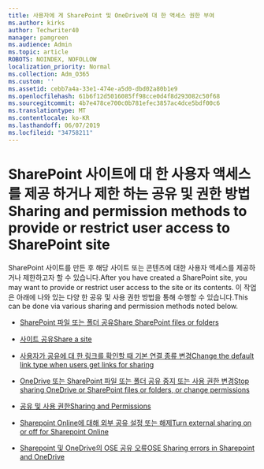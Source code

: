 ```yaml
---
title: 사용자에 게 SharePoint 및 OneDrive에 대 한 액세스 권한 부여
ms.author: kirks
author: Techwriter40
manager: pamgreen
ms.audience: Admin
ms.topic: article
ROBOTS: NOINDEX, NOFOLLOW
localization_priority: Normal
ms.collection: Adm_O365
ms.custom: ''
ms.assetid: cebb7a4a-33e1-474e-a5d0-dbd02a80b1e9
ms.openlocfilehash: 61b6f12d5016085ff98cce0d4f8d293082c50f68
ms.sourcegitcommit: 4b7e478ce700c0b781efec3857ac4dce5bdf00c6
ms.translationtype: MT
ms.contentlocale: ko-KR
ms.lasthandoff: 06/07/2019
ms.locfileid: "34758211"
---
```

# <a name="sharing-and-permission-methods-to-provide-or-restrict-user-access-to-sharepoint-site"></a><span data-ttu-id="161cc-102">SharePoint 사이트에 대 한 사용자 액세스를 제공 하거나 제한 하는 공유 및 권한 방법</span><span class="sxs-lookup"><span data-stu-id="161cc-102">Sharing and permission methods to provide or restrict user access to SharePoint site</span></span>

<span data-ttu-id="161cc-103">SharePoint 사이트를 만든 후 해당 사이트 또는 콘텐츠에 대한 사용자 액세스를 제공하거나 제한하고자 할 수 있습니다.</span><span class="sxs-lookup"><span data-stu-id="161cc-103">After you have created a SharePoint site, you may want to provide or restrict user access to the site or its contents.</span></span> <span data-ttu-id="161cc-104">이 작업은 아래에 나와 있는 다양 한 공유 및 사용 권한 방법을 통해 수행할 수 있습니다.</span><span class="sxs-lookup"><span data-stu-id="161cc-104">This can be done via various sharing and permission methods noted below.</span></span>

- [<span data-ttu-id="161cc-105">SharePoint 파일 또는 폴더 공유</span><span class="sxs-lookup"><span data-stu-id="161cc-105">Share SharePoint files or folders</span></span>](https://support.office.com/article/share-sharepoint-files-or-folders-1fe37332-0f9a-4719-970e-d2578da4941c?ui=en-US&amp;rs=en-US&amp;ad=US)

- [<span data-ttu-id="161cc-106">사이트 공유</span><span class="sxs-lookup"><span data-stu-id="161cc-106">Share a site</span></span>](https://support.office.com/article/share-a-site-958771a8-d041-4eb8-b51c-afea2eae3658)

- [<span data-ttu-id="161cc-107">사용자가 공유에 대 한 링크를 확인할 때 기본 연결 종류 변경</span><span class="sxs-lookup"><span data-stu-id="161cc-107">Change the default link type when users get links for sharing</span></span>](https://docs.microsoft.com/sharepoint/change-default-sharing-link)

- [<span data-ttu-id="161cc-108">OneDrive 또는 SharePoint 파일 또는 폴더 공유 중지 또는 사용 권한 변경</span><span class="sxs-lookup"><span data-stu-id="161cc-108">Stop sharing OneDrive or SharePoint files or folders, or change permissions</span></span>](https://support.office.com/article/stop-sharing-onedrive-or-sharepoint-files-or-folders-or-change-permissions-0a36470f-d7fe-40a0-bd74-0ac6c1e13323?ui=en-US&amp;rs=en-US&amp;ad=US)

- [<span data-ttu-id="161cc-109">공유 및 사용 권한</span><span class="sxs-lookup"><span data-stu-id="161cc-109">Sharing and Permissions</span></span>](https://support.office.com/article/Sharing-and-permissions-ac85fbf1-2431-49bf-8690-f1a2b98af65f#ID0EAABAAA=Manage_permissions)

- [<span data-ttu-id="161cc-110">Sharepoint Online에 대해 외부 공유 설정 또는 해제</span><span class="sxs-lookup"><span data-stu-id="161cc-110">Turn external sharing on or off for Sharepoint Online</span></span>](https://docs.microsoft.com/sharepoint/turn-external-sharing-on-or-off)

- [<span data-ttu-id="161cc-111">Sharepoint 및 OneDrive의 OSE 공유 오류</span><span class="sxs-lookup"><span data-stu-id="161cc-111">OSE Sharing errors in Sharepoint and OneDrive</span></span>](https://docs.microsoft.com/sharepoint/sharepoint-onedrive-error-message)




